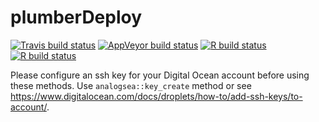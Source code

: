 
<!-- README.md is generated from README.Rmd. Please edit that file -->

plumberDeploy
=============

<!-- badges: start -->

[![Travis build
status](https://travis-ci.com/muschellij2/plumberDeploy.svg?branch=master)](https://travis-ci.com/muschellij2/plumberDeploy)
[![AppVeyor build
status](https://ci.appveyor.com/api/projects/status/github/muschellij2/plumberDeploy?branch=master&svg=true)](https://ci.appveyor.com/project/muschellij2/plumberDeploy)
[![R build
status](https://github.com/muschellij2/plumberDeploy/workflows/R-CMD-check/badge.svg)](https://github.com/muschellij2/plumberDeploy/actions)
[![R build
status](https://github.com/meztez/plumberDeploy/workflows/R-CMD-check/badge.svg)](https://github.com/meztez/plumberDeploy/actions)
<!-- badges: end -->

Please configure an ssh key for your Digital Ocean account before using
these methods. Use `analogsea::key_create` method or see
<a href="https://www.digitalocean.com/docs/droplets/how-to/add-ssh-keys/to-account/" class="uri">https://www.digitalocean.com/docs/droplets/how-to/add-ssh-keys/to-account/</a>.
